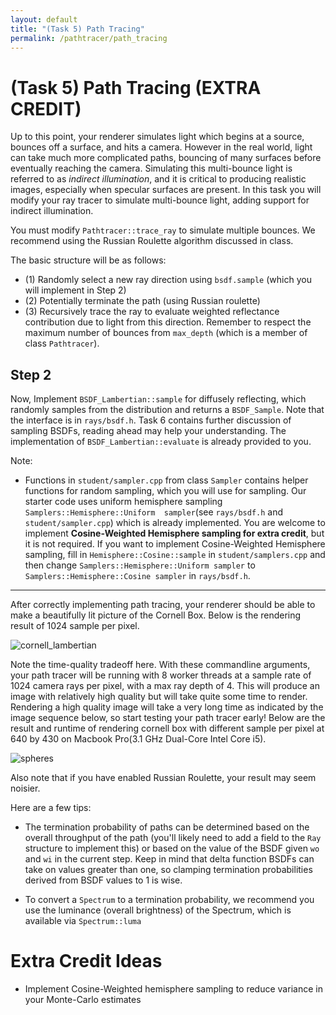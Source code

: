 ```yaml
---
layout: default
title: "(Task 5) Path Tracing"
permalink: /pathtracer/path_tracing
---
```


# (Task 5) Path Tracing (EXTRA CREDIT)

Up to this point, your renderer simulates light which begins at a source, bounces off a surface, and hits a camera. However in the real world, light can take much more complicated paths, bouncing of many surfaces before eventually reaching the camera. Simulating this multi-bounce light is referred to as _indirect illumination_, and it is critical to producing realistic images, especially when specular surfaces are present. In this task you will modify your ray tracer to simulate multi-bounce light, adding support for indirect illumination.

You must modify `Pathtracer::trace_ray` to simulate multiple bounces. We recommend using the Russian Roulette algorithm discussed in class.

The basic structure will be as follows:

* (1) Randomly select a new ray direction using `bsdf.sample` (which you will implement in Step 2)
* (2) Potentially terminate the path (using Russian roulette)
* (3) Recursively trace the ray to evaluate weighted reflectance contribution due to light from this direction. Remember to respect the maximum number of bounces from `max_depth` (which is a member of class `Pathtracer`).

## Step 2

Now, Implement `BSDF_Lambertian::sample` for diffusely reflecting, which randomly samples from the distribution and returns a `BSDF_Sample`.  Note that the interface is in `rays/bsdf.h`. Task 6 contains further discussion of sampling BSDFs, reading ahead may help your understanding. The implementation of `BSDF_Lambertian::evaluate` is already provided to you.

Note:

* Functions in `student/sampler.cpp` from class `Sampler` contains helper functions for random sampling, which you will use for sampling. Our starter code uses uniform hemisphere sampling `Samplers::Hemisphere::Uniform  sampler`(see `rays/bsdf.h` and `student/sampler.cpp`) which is already implemented. You are welcome to implement __Cosine-Weighted Hemisphere sampling for extra credit__, but it is not required. If you want to implement Cosine-Weighted Hemisphere sampling, fill in `Hemisphere::Cosine::sample` in `student/samplers.cpp` and then change `Samplers::Hemisphere::Uniform sampler` to `Samplers::Hemisphere::Cosine sampler` in `rays/bsdf.h`.

---

After correctly implementing path tracing, your renderer should be able to make a beautifully lit picture of the Cornell Box. Below is the rendering result of 1024 sample per pixel.

![cornell_lambertian](new_results/lambertian.png)

Note the time-quality tradeoff here. With these commandline arguments, your path tracer will be running with 8 worker threads at a sample rate of 1024 camera rays per pixel, with a max ray depth of 4. This will produce an image with relatively high quality but will take quite some time to render. Rendering a high quality image will take a very long time as indicated by the image sequence below, so start testing your path tracer early! Below are the result and runtime of rendering cornell box with different sample per pixel at 640 by 430 on Macbook Pro(3.1 GHz Dual-Core Intel Core i5).

![spheres](new_results/timing.png)

Also note that if you have enabled Russian Roulette, your result may seem noisier.

Here are a few tips:

* The termination probability of paths can be determined based on the overall throughput of the path (you'll likely need to add a field to the `Ray` structure to implement this) or based on the value of the BSDF given `wo` and `wi` in the current step. Keep in mind that delta function BSDFs can take on values greater than one, so clamping termination probabilities derived from BSDF values to 1 is wise.

* To convert a `Spectrum` to a termination probability, we recommend you use the luminance (overall brightness) of the Spectrum, which is available via `Spectrum::luma`

# Extra Credit Ideas

* Implement Cosine-Weighted hemisphere sampling to reduce variance in your Monte-Carlo estimates
